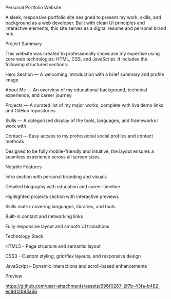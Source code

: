 Personal Portfolio Website

A sleek, responsive portfolio site designed to present my work, skills, and background as a web developer. Built with clean UI principles and interactive elements, this site serves as a digital resume and personal brand hub.

Project Summary

This website was created to professionally showcase my expertise using core web technologies: HTML, CSS, and JavaScript. It includes the following structured sections:

Hero Section — A welcoming introduction with a brief summary and profile image

About Me — An overview of my educational background, technical experience, and career journey

Projects — A curated list of my major works, complete with live demo links and GitHub repositories

Skills — A categorized display of the tools, languages, and frameworks I work with

Contact — Easy access to my professional social profiles and contact methods

Designed to be fully mobile-friendly and intuitive, the layout ensures a seamless experience across all screen sizes.


Notable Features

Intro section with personal branding and visuals

Detailed biography with education and career timeline

Highlighted projects section with interactive previews

Skills matrix covering languages, libraries, and tools

Built-in contact and networking links

Fully responsive layout and smooth UI transitions

Technology Stack

HTML5 – Page structure and semantic layout

CSS3 – Custom styling, grid/flex layouts, and responsive design

JavaScript – Dynamic interactions and scroll-based enhancements

Preview

https://github.com/user-attachments/assets/996f0267-2f7b-43fa-b482-ec8d12b93a66

